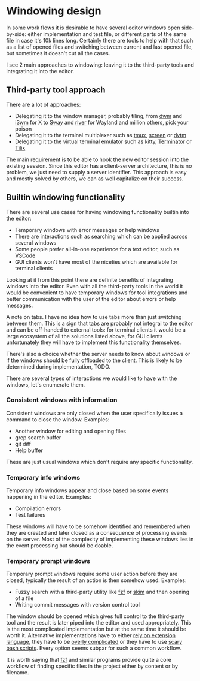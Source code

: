 # Windowing design

In some work flows it is desirable to have several editor windows open
side-by-side: either implementation and test file, or different parts
of the same file in case it's 10k lines long. Certainly there are tools
to help with that such as a list of opened files and switching between
current and last opened file, but sometimes it doesn't cut all the cases.

I see 2 main approaches to windowing: leaving it to the third-party tools
and integrating it into the editor.

## Third-party tool approach

There are a lot of approaches:
* Delegating it to the window manager, probably tiling, from [dwm] and [i3wm]
  for X to [Sway] and [river] for Wayland and million others, pick your poison
* Delegating it to the terminal multiplexer such as [tmux], [screen] or [dvtm]
* Delegating it to the virtual terminal emulator such as [kitty], [Terminator]
  or [Tilix]

[dwm]: https://dwm.suckless.org/
[i3wm]: https://i3wm.org/
[Sway]: https://swaywm.org/
[river]: https://github.com/ifreund/river
[tmux]: https://github.com/tmux/tmux
[dvtm]: https://www.brain-dump.org/projects/dvtm/
[screen]: https://www.gnu.org/software/screen/
[kitty]: https://sw.kovidgoyal.net/kitty/
[Terminator]: https://gnome-terminator.org/
[Tilix]: https://gnunn1.github.io/tilix-web/

The main requirement is to be able to hook the new editor session into the
existing session. Since this editor has a client-server architecture, this
is no problem, we just need to supply a server identifier. This approach
is easy and mostly solved by others, we can as well capitalize on their
success.

## Builtin windowing functionality

There are several use cases for having windowing functionality builtin into
the editor:
* Temporary windows with error messages or help windows
* There are interactions such as searching which can be applied across
  several windows
* Some people prefer all-in-one experience for a text editor, such as
  [VSCode]
* GUI clients won't have most of the niceties which are available for
  terminal clients

[VSCode]: https://code.visualstudio.com/

Looking at it from this point there are definite benefits of integrating
windows into the editor. Even with all the third-party tools in the world
it would be convenient to have temporary windows for tool integrations
and better communication with the user of the editor about errors or
help messages.

A note on tabs. I have no idea how to use tabs more than just switching
between them. This is a sign that tabs are probably not integral to the
editor and can be off-handed to external tools: for terminal clients it
would be a large ecosystem of all the solutions listed above, for GUI
clients unfortunately they will have to implement this functionality
themselves.

There's also a choice whether the server needs to know about windows or
if the windows should be fully offloaded to the client. This is likely
to be determined during implementation, TODO.

There are several types of interactions we would like to have with the
windows, let's enumerate them.

### Consistent windows with information

Consistent windows are only closed when the user specifically issues
a command to close the window. Examples:
* Another window for editing and opening files
* grep search buffer
* git diff
* Help buffer

These are just usual windows which don't require any specific functionality.

### Temporary info windows

Temporary info windows appear and close based on some events happening
in the editor. Examples:
* Compilation errors
* Test failures

These windows will have to be somehow identified and remembered when they
are created and later closed as a consequence of processing events on the
server. Most of the complexity of implementing these windows lies in
the event processing but should be doable.

### Temporary prompt windows

Temporary prompt windows require some user action before they are closed,
typically the result of an action is then somehow used. Examples:
* Fuzzy search with a third-party utility like [fzf] or [skim] and then
  opening of a file
* Writing commit messages with version control tool

[fzf]: https://github.com/junegunn/fzf
[skim]: https://github.com/lotabout/skim

The window should be opened which gives full control to the third-party tool
and the result is later piped into the editor and used appropriately. This
is the most complicated implementation but at the same time it should be
worth it. Alternative implementations have to either [rely on
extension language], they have to be [overly complicated] or they
have to use [scary bash scripts]. Every option seems subpar for such a common
workflow.

[rely on extension language]: https://git.sr.ht/~mcepl/vis-fzf-open/tree/master/item/init.lua
[overly complicated]: https://github.com/andreyorst/fzf.kak/blob/master/rc/fzf.kak
[scary bash scripts]: https://github.com/greenfork/dotfiles/blob/efeeda144639cbbd11e3fe68d3e78145080be47a/.config/kak/kakrc#L180-L188

It is worth saying that [fzf] and similar programs provide quite a core
workflow of finding specific files in the project either by content or
by filename.
